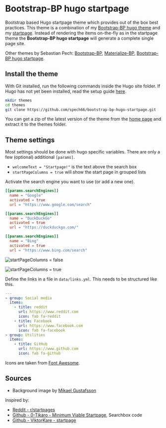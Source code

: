 # Bootstrap-BP hugo startpage

Bootstrap based Hugo startpage theme which provides out of the box best practices.
This theme is a combination of my [Bootstrap-BP hugo theme](https://github.com/spech66/bootstrap-bp-hugo-theme) and my [startpage](https://github.com/spech66/startpage).
Instead of rendering the items on-the-fly as in the startpage theme the **Bootstrap-BP hugo startpage** will generate a complete single page site.

Other themes by Sebastian Pech: [Bootstrap-BP](https://github.com/spech66/bootstrap-bp-hugo-theme), [Materialize-BP](https://github.com/spech66/materialize-bp-hugo-theme),
[Bootstrap-BP hugo startpage](https://github.com/spech66/bootstrap-bp-hugo-startpage).

## Install the theme

With Git installed, run the following commands inside the Hugo site folder. If Hugo has not yet been installed, read the setup guide [here](https://gohugo.io/overview/installing/).

```sh
mkdir themes
cd themes
git clone https://github.com/spech66/bootstrap-bp-hugo-startpage.git
```

You can get a zip of the latest version of the theme from the [home page](https://github.com/spech66/bootstrap-bp-hugo-theme) and extract it to the themes folder.

## Theme settings

Most settings should be done with hugo specific variables. There are only a few (optional) additional `[params]`.

* `welcomeText = "Startpage!"` is the text above the search box
* `startPageColumns = true` will show the start page in grouped lists

Activate the search engine you want to use (or add a new one).

```toml
[[params.searchEngines]]
  name = "Google"
  activated = true
  url = "https://www.google.com/search"

[[params.searchEngines]]
  name = "DuckDuckGo"
  activated = true
  url = "https://duckduckgo.com/"

[[params.searchEngines]]
  name = "Bing"
  activated = true
  url = "https://www.bing.com/search"
```

![startPageColumns = false](https://raw.githubusercontent.com/spech66/bootstrap-bp-hugo-startpage/master/images/screenshot.png)

![startPageColumns = true](https://raw.githubusercontent.com/spech66/bootstrap-bp-hugo-startpage/master/images/screenshot2.png)

Define the links in a file in `data/links.yml`. This needs to be structured like this.

```yml
---
- group: Social media
  items:
    - title: reddit
      url: https://www.reddit.com
      icon: fab fa-reddit
    - title: Facebook
      url: https://www.facebook.com
      icon: fab fa-facebook
- group: Utilities
  items:
    - title: GitHub
      url: https://www.github.com
      icon: fab fa-github
```

Icons are taken from [Font Awesome](https://fontawesome.com/icons?d=gallery).

## Sources

* Background image by [Mikael Gustafsson](https://www.artstation.com/artwork/Y2Wew)

Inspired by:

* [Reddit - r/startpages](https://www.reddit.com/r/startpages/)
* [Github - 0-Tikaro - Minimum Viable Startpage](https://github.com/0-Tikaro/minimum-viable-startpage), Searchbox code
* [Github - ViktorKare - startpage](https://github.com/ViktorKare/startpage)
